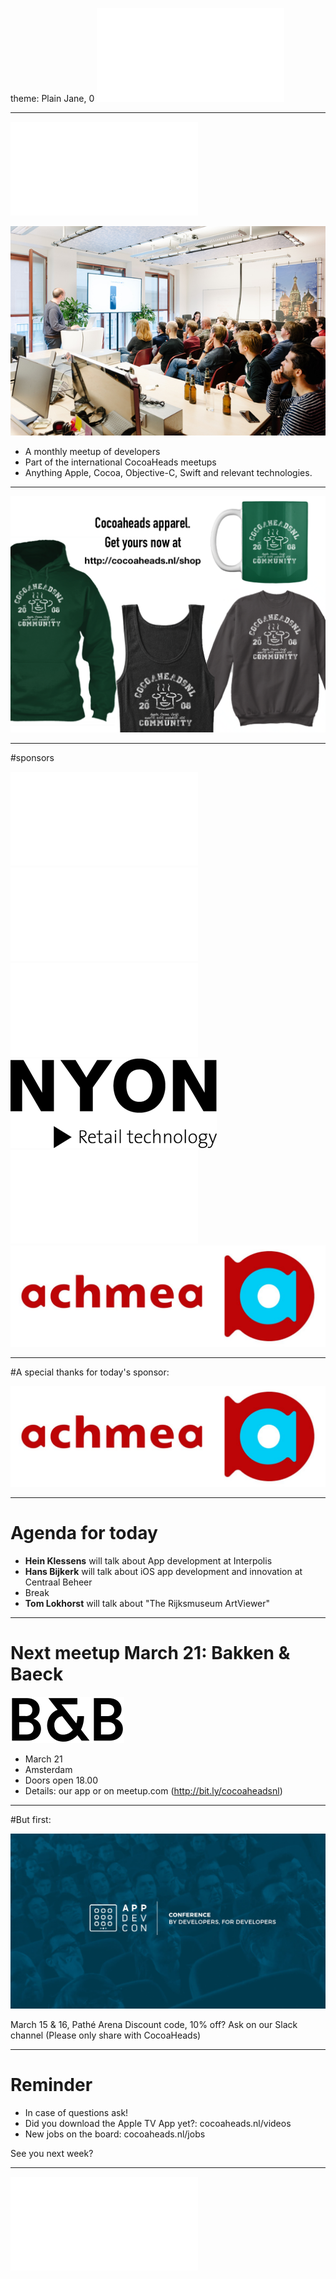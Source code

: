 theme: Plain Jane, 0
 ![fit 150%](../../Logos/CocoaHeadsNL.pdf)

---

![right](../../Logos/CocoaHeadsNL.pdf)

![inline fit](../../Images/4.jpg)

- A monthly meetup of developers
- Part of the international CocoaHeads meetups
- Anything Apple, Cocoa, Objective-C, Swift and relevant technologies.

---

![fit](../../Images/swag.png)

---

#sponsors

![inline fit 40%](../../Logos/theCapitals.pdf)![inline fit 60%](../../Logos/egeniq.pdf)
![inline fit 300%](../../Logos/xebia.pdf)![inline fit 80%](../../Logos/logo-nyon_black_website.png)
![inline fit 70%](../../Logos/payconiq.pdf)![inline fit 200%](../../Logos/achmea.jpg)

---

#A special thanks for today's sponsor:

![inline](../../Logos/achmea.jpg)

---

# Agenda for today

- **Hein Klessens** will talk about App development at Interpolis
- **Hans Bijkerk**  will talk about iOS app development and innovation at Centraal Beheer
- Break
- **Tom Lokhorst** will talk about "The Rijksmuseum ArtViewer"

---

# Next meetup March 21: Bakken & Baeck
![inline fit](../../Logos/BB_short.svg)

- March 21
- Amsterdam
- Doors open 18.00
- Details: our app or on meetup.com (http://bit.ly/cocoaheadsnl)

---

#But first:

![inline 100%](../../Logos/Appdevconbanner.jpg)

March 15 & 16, Pathé Arena
Discount code, 10% off? Ask on our Slack channel (Please only share with CocoaHeads)

---

# Reminder

- In case of questions ask!
- Did you download the Apple TV App yet?: cocoaheads.nl/videos
- New jobs on the board: cocoaheads.nl/jobs

See you next week?

---

![fit](../../Logos/CocoaHeadsNL.pdf)
